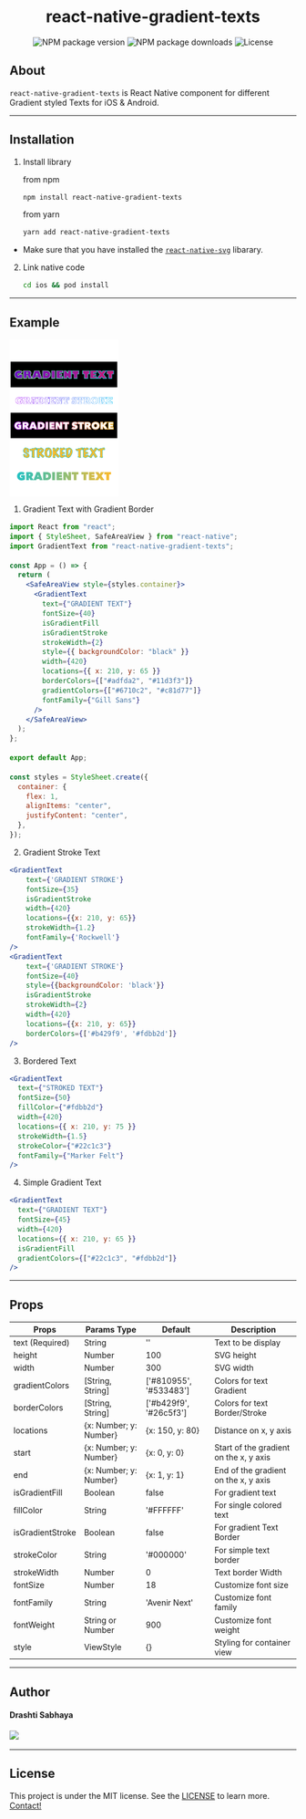 <h1 align="center" >
  react-native-gradient-texts
</h1>

<p align="center" >
  <img alt="NPM package version" src="https://img.shields.io/npm/v/react-native-gradient-texts?style=for-the-badge">

  <img alt="NPM package downloads" src="https://img.shields.io/npm/dt/react-native-gradient-texts?style=for-the-badge">

  <img alt="License" src="https://img.shields.io/badge/license-MIT-blue.svg?style=for-the-badge" />
</p>

## About

`react-native-gradient-texts` is React Native component for different Gradient styled Texts for iOS & Android.

---

## Installation

1. Install library

   from npm

   ```bash
   npm install react-native-gradient-texts
   ```

   from yarn

   ```bash
   yarn add react-native-gradient-texts
   ```

- Make sure that you have installed the [`react-native-svg`](https://github.com/react-native-svg/react-native-svg) libarary.

2. Link native code

   ```bash
   cd ios && pod install
   ```

---

## Example

<img src="images/react-native-gradient-texts.png" align="center" height="275">

<br>

1. Gradient Text with Gradient Border

```jsx
import React from "react";
import { StyleSheet, SafeAreaView } from "react-native";
import GradientText from "react-native-gradient-texts";

const App = () => {
  return (
    <SafeAreaView style={styles.container}>
      <GradientText
        text={"GRADIENT TEXT"}
        fontSize={40}
        isGradientFill
        isGradientStroke
        strokeWidth={2}
        style={{ backgroundColor: "black" }}
        width={420}
        locations={{ x: 210, y: 65 }}
        borderColors={["#adfda2", "#11d3f3"]}
        gradientColors={["#6710c2", "#c81d77"]}
        fontFamily={"Gill Sans"}
      />
    </SafeAreaView>
  );
};

export default App;

const styles = StyleSheet.create({
  container: {
    flex: 1,
    alignItems: "center",
    justifyContent: "center",
  },
});
```

2. Gradient Stroke Text

```jsx
<GradientText
    text={'GRADIENT STROKE'}
    fontSize={35}
    isGradientStroke
    width={420}
    locations={{x: 210, y: 65}}
    strokeWidth={1.2}
    fontFamily={'Rockwell'}
/>
<GradientText
    text={'GRADIENT STROKE'}
    fontSize={40}
    style={{backgroundColor: 'black'}}
    isGradientStroke
    strokeWidth={2}
    width={420}
    locations={{x: 210, y: 65}}
    borderColors={['#b429f9', '#fdbb2d']}
/>
```

3. Bordered Text

```jsx
<GradientText
  text={"STROKED TEXT"}
  fontSize={50}
  fillColor={"#fdbb2d"}
  width={420}
  locations={{ x: 210, y: 75 }}
  strokeWidth={1.5}
  strokeColor={"#22c1c3"}
  fontFamily={"Marker Felt"}
/>
```

4. Simple Gradient Text

```jsx
<GradientText
  text={"GRADIENT TEXT"}
  fontSize={45}
  width={420}
  locations={{ x: 210, y: 65 }}
  isGradientFill
  gradientColors={["#22c1c3", "#fdbb2d"]}
/>
```

---

## Props

| Props            | Params Type            | Default                | Description                            |
| ---------------- | ---------------------- | ---------------------- | -------------------------------------- |
| text (Required)  | String                 | ''                     | Text to be display                     |
| height           | Number                 | 100                    | SVG height                             |
| width            | Number                 | 300                    | SVG width                              |
| gradientColors   | [String, String]       | ['#810955', '#533483'] | Colors for text Gradient               |
| borderColors     | [String, String]       | ['#b429f9', '#26c5f3'] | Colors for text Border/Stroke          |
| locations        | {x: Number; y: Number} | {x: 150, y: 80}        | Distance on x, y axis                  |
| start            | {x: Number; y: Number} | {x: 0, y: 0}           | Start of the gradient on the x, y axis |
| end              | {x: Number; y: Number} | {x: 1, y: 1}           | End of the gradient on the x, y axis   |
| isGradientFill   | Boolean                | false                  | For gradient text                      |
| fillColor        | String                 | '#FFFFFF'              | For single colored text                |
| isGradientStroke | Boolean                | false                  | For gradient Text Border               |
| strokeColor      | String                 | '#000000'              | For simple text border                 |
| strokeWidth      | Number                 | 0                      | Text border Width                      |
| fontSize         | Number                 | 18                     | Customize font size                    |
| fontFamily       | String                 | 'Avenir Next'          | Customize font family                  |
| fontWeight       | String or Number       | 900                    | Customize font weight                  |
| style            | ViewStyle              | {}                     | Styling for container view             |

---

## Author

<h4>Drashti Sabhaya</h4>

<p align="left">
  <a href="https://www.linkedin.com/in/drashti-sabhaya/" target="_blank"><img src="https://img.shields.io/badge/LinkedIn-0077B5?style=for-the-badge&logo=linkedin&logoColor=white"></a>
<p>

---

## License

This project is under the MIT license. See the [LICENSE](./LICENSE) to learn more.
<br>
[Contact!](https://www.linkedin.com/in/drashti-sabhaya/)
